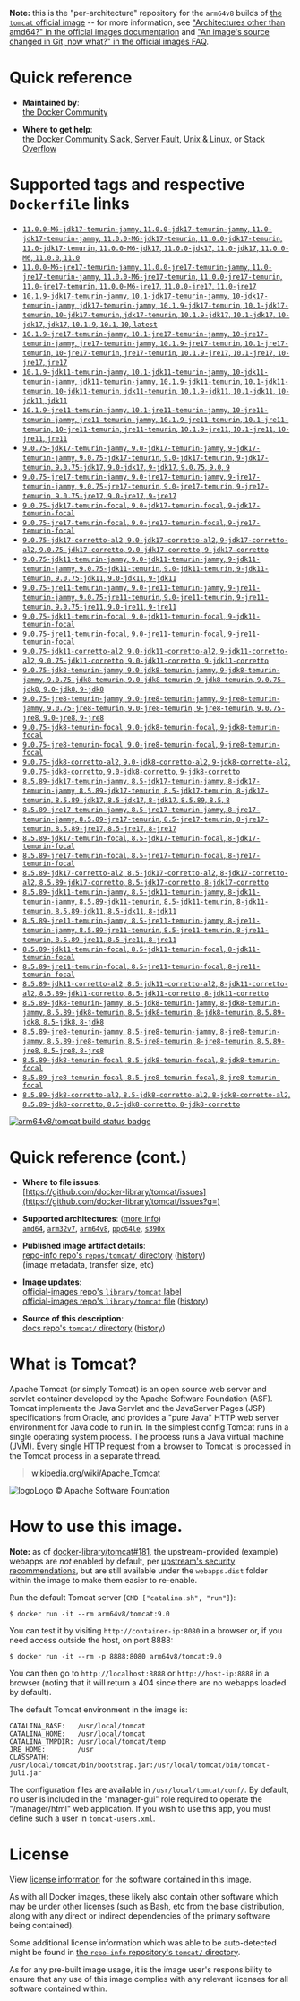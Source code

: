 <!--

********************************************************************************

WARNING:

    DO NOT EDIT "tomcat/README.md"

    IT IS AUTO-GENERATED

    (from the other files in "tomcat/" combined with a set of templates)

********************************************************************************

-->

**Note:** this is the "per-architecture" repository for the `arm64v8` builds of [the `tomcat` official image](https://hub.docker.com/_/tomcat) -- for more information, see ["Architectures other than amd64?" in the official images documentation](https://github.com/docker-library/official-images#architectures-other-than-amd64) and ["An image's source changed in Git, now what?" in the official images FAQ](https://github.com/docker-library/faq#an-images-source-changed-in-git-now-what).

# Quick reference

-	**Maintained by**:  
	[the Docker Community](https://github.com/docker-library/tomcat)

-	**Where to get help**:  
	[the Docker Community Slack](https://dockr.ly/comm-slack), [Server Fault](https://serverfault.com/help/on-topic), [Unix & Linux](https://unix.stackexchange.com/help/on-topic), or [Stack Overflow](https://stackoverflow.com/help/on-topic)

# Supported tags and respective `Dockerfile` links

-	[`11.0.0-M6-jdk17-temurin-jammy`, `11.0.0-jdk17-temurin-jammy`, `11.0-jdk17-temurin-jammy`, `11.0.0-M6-jdk17-temurin`, `11.0.0-jdk17-temurin`, `11.0-jdk17-temurin`, `11.0.0-M6-jdk17`, `11.0.0-jdk17`, `11.0-jdk17`, `11.0.0-M6`, `11.0.0`, `11.0`](https://github.com/docker-library/tomcat/blob/67e71978df0c16df45ab4364a10d9239fc7869d3/11.0/jdk17/temurin-jammy/Dockerfile)
-	[`11.0.0-M6-jre17-temurin-jammy`, `11.0.0-jre17-temurin-jammy`, `11.0-jre17-temurin-jammy`, `11.0.0-M6-jre17-temurin`, `11.0.0-jre17-temurin`, `11.0-jre17-temurin`, `11.0.0-M6-jre17`, `11.0.0-jre17`, `11.0-jre17`](https://github.com/docker-library/tomcat/blob/67e71978df0c16df45ab4364a10d9239fc7869d3/11.0/jre17/temurin-jammy/Dockerfile)
-	[`10.1.9-jdk17-temurin-jammy`, `10.1-jdk17-temurin-jammy`, `10-jdk17-temurin-jammy`, `jdk17-temurin-jammy`, `10.1.9-jdk17-temurin`, `10.1-jdk17-temurin`, `10-jdk17-temurin`, `jdk17-temurin`, `10.1.9-jdk17`, `10.1-jdk17`, `10-jdk17`, `jdk17`, `10.1.9`, `10.1`, `10`, `latest`](https://github.com/docker-library/tomcat/blob/1c403acaae52186b5880201c652a49645fd00a23/10.1/jdk17/temurin-jammy/Dockerfile)
-	[`10.1.9-jre17-temurin-jammy`, `10.1-jre17-temurin-jammy`, `10-jre17-temurin-jammy`, `jre17-temurin-jammy`, `10.1.9-jre17-temurin`, `10.1-jre17-temurin`, `10-jre17-temurin`, `jre17-temurin`, `10.1.9-jre17`, `10.1-jre17`, `10-jre17`, `jre17`](https://github.com/docker-library/tomcat/blob/1c403acaae52186b5880201c652a49645fd00a23/10.1/jre17/temurin-jammy/Dockerfile)
-	[`10.1.9-jdk11-temurin-jammy`, `10.1-jdk11-temurin-jammy`, `10-jdk11-temurin-jammy`, `jdk11-temurin-jammy`, `10.1.9-jdk11-temurin`, `10.1-jdk11-temurin`, `10-jdk11-temurin`, `jdk11-temurin`, `10.1.9-jdk11`, `10.1-jdk11`, `10-jdk11`, `jdk11`](https://github.com/docker-library/tomcat/blob/1c403acaae52186b5880201c652a49645fd00a23/10.1/jdk11/temurin-jammy/Dockerfile)
-	[`10.1.9-jre11-temurin-jammy`, `10.1-jre11-temurin-jammy`, `10-jre11-temurin-jammy`, `jre11-temurin-jammy`, `10.1.9-jre11-temurin`, `10.1-jre11-temurin`, `10-jre11-temurin`, `jre11-temurin`, `10.1.9-jre11`, `10.1-jre11`, `10-jre11`, `jre11`](https://github.com/docker-library/tomcat/blob/1c403acaae52186b5880201c652a49645fd00a23/10.1/jre11/temurin-jammy/Dockerfile)
-	[`9.0.75-jdk17-temurin-jammy`, `9.0-jdk17-temurin-jammy`, `9-jdk17-temurin-jammy`, `9.0.75-jdk17-temurin`, `9.0-jdk17-temurin`, `9-jdk17-temurin`, `9.0.75-jdk17`, `9.0-jdk17`, `9-jdk17`, `9.0.75`, `9.0`, `9`](https://github.com/docker-library/tomcat/blob/87d54ab5dee907d4e0dd02b3df5d8c0542bac1b2/9.0/jdk17/temurin-jammy/Dockerfile)
-	[`9.0.75-jre17-temurin-jammy`, `9.0-jre17-temurin-jammy`, `9-jre17-temurin-jammy`, `9.0.75-jre17-temurin`, `9.0-jre17-temurin`, `9-jre17-temurin`, `9.0.75-jre17`, `9.0-jre17`, `9-jre17`](https://github.com/docker-library/tomcat/blob/87d54ab5dee907d4e0dd02b3df5d8c0542bac1b2/9.0/jre17/temurin-jammy/Dockerfile)
-	[`9.0.75-jdk17-temurin-focal`, `9.0-jdk17-temurin-focal`, `9-jdk17-temurin-focal`](https://github.com/docker-library/tomcat/blob/87d54ab5dee907d4e0dd02b3df5d8c0542bac1b2/9.0/jdk17/temurin-focal/Dockerfile)
-	[`9.0.75-jre17-temurin-focal`, `9.0-jre17-temurin-focal`, `9-jre17-temurin-focal`](https://github.com/docker-library/tomcat/blob/87d54ab5dee907d4e0dd02b3df5d8c0542bac1b2/9.0/jre17/temurin-focal/Dockerfile)
-	[`9.0.75-jdk17-corretto-al2`, `9.0-jdk17-corretto-al2`, `9-jdk17-corretto-al2`, `9.0.75-jdk17-corretto`, `9.0-jdk17-corretto`, `9-jdk17-corretto`](https://github.com/docker-library/tomcat/blob/87d54ab5dee907d4e0dd02b3df5d8c0542bac1b2/9.0/jdk17/corretto-al2/Dockerfile)
-	[`9.0.75-jdk11-temurin-jammy`, `9.0-jdk11-temurin-jammy`, `9-jdk11-temurin-jammy`, `9.0.75-jdk11-temurin`, `9.0-jdk11-temurin`, `9-jdk11-temurin`, `9.0.75-jdk11`, `9.0-jdk11`, `9-jdk11`](https://github.com/docker-library/tomcat/blob/87d54ab5dee907d4e0dd02b3df5d8c0542bac1b2/9.0/jdk11/temurin-jammy/Dockerfile)
-	[`9.0.75-jre11-temurin-jammy`, `9.0-jre11-temurin-jammy`, `9-jre11-temurin-jammy`, `9.0.75-jre11-temurin`, `9.0-jre11-temurin`, `9-jre11-temurin`, `9.0.75-jre11`, `9.0-jre11`, `9-jre11`](https://github.com/docker-library/tomcat/blob/87d54ab5dee907d4e0dd02b3df5d8c0542bac1b2/9.0/jre11/temurin-jammy/Dockerfile)
-	[`9.0.75-jdk11-temurin-focal`, `9.0-jdk11-temurin-focal`, `9-jdk11-temurin-focal`](https://github.com/docker-library/tomcat/blob/87d54ab5dee907d4e0dd02b3df5d8c0542bac1b2/9.0/jdk11/temurin-focal/Dockerfile)
-	[`9.0.75-jre11-temurin-focal`, `9.0-jre11-temurin-focal`, `9-jre11-temurin-focal`](https://github.com/docker-library/tomcat/blob/87d54ab5dee907d4e0dd02b3df5d8c0542bac1b2/9.0/jre11/temurin-focal/Dockerfile)
-	[`9.0.75-jdk11-corretto-al2`, `9.0-jdk11-corretto-al2`, `9-jdk11-corretto-al2`, `9.0.75-jdk11-corretto`, `9.0-jdk11-corretto`, `9-jdk11-corretto`](https://github.com/docker-library/tomcat/blob/87d54ab5dee907d4e0dd02b3df5d8c0542bac1b2/9.0/jdk11/corretto-al2/Dockerfile)
-	[`9.0.75-jdk8-temurin-jammy`, `9.0-jdk8-temurin-jammy`, `9-jdk8-temurin-jammy`, `9.0.75-jdk8-temurin`, `9.0-jdk8-temurin`, `9-jdk8-temurin`, `9.0.75-jdk8`, `9.0-jdk8`, `9-jdk8`](https://github.com/docker-library/tomcat/blob/87d54ab5dee907d4e0dd02b3df5d8c0542bac1b2/9.0/jdk8/temurin-jammy/Dockerfile)
-	[`9.0.75-jre8-temurin-jammy`, `9.0-jre8-temurin-jammy`, `9-jre8-temurin-jammy`, `9.0.75-jre8-temurin`, `9.0-jre8-temurin`, `9-jre8-temurin`, `9.0.75-jre8`, `9.0-jre8`, `9-jre8`](https://github.com/docker-library/tomcat/blob/87d54ab5dee907d4e0dd02b3df5d8c0542bac1b2/9.0/jre8/temurin-jammy/Dockerfile)
-	[`9.0.75-jdk8-temurin-focal`, `9.0-jdk8-temurin-focal`, `9-jdk8-temurin-focal`](https://github.com/docker-library/tomcat/blob/87d54ab5dee907d4e0dd02b3df5d8c0542bac1b2/9.0/jdk8/temurin-focal/Dockerfile)
-	[`9.0.75-jre8-temurin-focal`, `9.0-jre8-temurin-focal`, `9-jre8-temurin-focal`](https://github.com/docker-library/tomcat/blob/87d54ab5dee907d4e0dd02b3df5d8c0542bac1b2/9.0/jre8/temurin-focal/Dockerfile)
-	[`9.0.75-jdk8-corretto-al2`, `9.0-jdk8-corretto-al2`, `9-jdk8-corretto-al2`, `9.0.75-jdk8-corretto`, `9.0-jdk8-corretto`, `9-jdk8-corretto`](https://github.com/docker-library/tomcat/blob/87d54ab5dee907d4e0dd02b3df5d8c0542bac1b2/9.0/jdk8/corretto-al2/Dockerfile)
-	[`8.5.89-jdk17-temurin-jammy`, `8.5-jdk17-temurin-jammy`, `8-jdk17-temurin-jammy`, `8.5.89-jdk17-temurin`, `8.5-jdk17-temurin`, `8-jdk17-temurin`, `8.5.89-jdk17`, `8.5-jdk17`, `8-jdk17`, `8.5.89`, `8.5`, `8`](https://github.com/docker-library/tomcat/blob/56238140d77dfa27f93091baf0a94eb0e2d3b37d/8.5/jdk17/temurin-jammy/Dockerfile)
-	[`8.5.89-jre17-temurin-jammy`, `8.5-jre17-temurin-jammy`, `8-jre17-temurin-jammy`, `8.5.89-jre17-temurin`, `8.5-jre17-temurin`, `8-jre17-temurin`, `8.5.89-jre17`, `8.5-jre17`, `8-jre17`](https://github.com/docker-library/tomcat/blob/56238140d77dfa27f93091baf0a94eb0e2d3b37d/8.5/jre17/temurin-jammy/Dockerfile)
-	[`8.5.89-jdk17-temurin-focal`, `8.5-jdk17-temurin-focal`, `8-jdk17-temurin-focal`](https://github.com/docker-library/tomcat/blob/56238140d77dfa27f93091baf0a94eb0e2d3b37d/8.5/jdk17/temurin-focal/Dockerfile)
-	[`8.5.89-jre17-temurin-focal`, `8.5-jre17-temurin-focal`, `8-jre17-temurin-focal`](https://github.com/docker-library/tomcat/blob/56238140d77dfa27f93091baf0a94eb0e2d3b37d/8.5/jre17/temurin-focal/Dockerfile)
-	[`8.5.89-jdk17-corretto-al2`, `8.5-jdk17-corretto-al2`, `8-jdk17-corretto-al2`, `8.5.89-jdk17-corretto`, `8.5-jdk17-corretto`, `8-jdk17-corretto`](https://github.com/docker-library/tomcat/blob/56238140d77dfa27f93091baf0a94eb0e2d3b37d/8.5/jdk17/corretto-al2/Dockerfile)
-	[`8.5.89-jdk11-temurin-jammy`, `8.5-jdk11-temurin-jammy`, `8-jdk11-temurin-jammy`, `8.5.89-jdk11-temurin`, `8.5-jdk11-temurin`, `8-jdk11-temurin`, `8.5.89-jdk11`, `8.5-jdk11`, `8-jdk11`](https://github.com/docker-library/tomcat/blob/56238140d77dfa27f93091baf0a94eb0e2d3b37d/8.5/jdk11/temurin-jammy/Dockerfile)
-	[`8.5.89-jre11-temurin-jammy`, `8.5-jre11-temurin-jammy`, `8-jre11-temurin-jammy`, `8.5.89-jre11-temurin`, `8.5-jre11-temurin`, `8-jre11-temurin`, `8.5.89-jre11`, `8.5-jre11`, `8-jre11`](https://github.com/docker-library/tomcat/blob/56238140d77dfa27f93091baf0a94eb0e2d3b37d/8.5/jre11/temurin-jammy/Dockerfile)
-	[`8.5.89-jdk11-temurin-focal`, `8.5-jdk11-temurin-focal`, `8-jdk11-temurin-focal`](https://github.com/docker-library/tomcat/blob/56238140d77dfa27f93091baf0a94eb0e2d3b37d/8.5/jdk11/temurin-focal/Dockerfile)
-	[`8.5.89-jre11-temurin-focal`, `8.5-jre11-temurin-focal`, `8-jre11-temurin-focal`](https://github.com/docker-library/tomcat/blob/56238140d77dfa27f93091baf0a94eb0e2d3b37d/8.5/jre11/temurin-focal/Dockerfile)
-	[`8.5.89-jdk11-corretto-al2`, `8.5-jdk11-corretto-al2`, `8-jdk11-corretto-al2`, `8.5.89-jdk11-corretto`, `8.5-jdk11-corretto`, `8-jdk11-corretto`](https://github.com/docker-library/tomcat/blob/56238140d77dfa27f93091baf0a94eb0e2d3b37d/8.5/jdk11/corretto-al2/Dockerfile)
-	[`8.5.89-jdk8-temurin-jammy`, `8.5-jdk8-temurin-jammy`, `8-jdk8-temurin-jammy`, `8.5.89-jdk8-temurin`, `8.5-jdk8-temurin`, `8-jdk8-temurin`, `8.5.89-jdk8`, `8.5-jdk8`, `8-jdk8`](https://github.com/docker-library/tomcat/blob/56238140d77dfa27f93091baf0a94eb0e2d3b37d/8.5/jdk8/temurin-jammy/Dockerfile)
-	[`8.5.89-jre8-temurin-jammy`, `8.5-jre8-temurin-jammy`, `8-jre8-temurin-jammy`, `8.5.89-jre8-temurin`, `8.5-jre8-temurin`, `8-jre8-temurin`, `8.5.89-jre8`, `8.5-jre8`, `8-jre8`](https://github.com/docker-library/tomcat/blob/56238140d77dfa27f93091baf0a94eb0e2d3b37d/8.5/jre8/temurin-jammy/Dockerfile)
-	[`8.5.89-jdk8-temurin-focal`, `8.5-jdk8-temurin-focal`, `8-jdk8-temurin-focal`](https://github.com/docker-library/tomcat/blob/56238140d77dfa27f93091baf0a94eb0e2d3b37d/8.5/jdk8/temurin-focal/Dockerfile)
-	[`8.5.89-jre8-temurin-focal`, `8.5-jre8-temurin-focal`, `8-jre8-temurin-focal`](https://github.com/docker-library/tomcat/blob/56238140d77dfa27f93091baf0a94eb0e2d3b37d/8.5/jre8/temurin-focal/Dockerfile)
-	[`8.5.89-jdk8-corretto-al2`, `8.5-jdk8-corretto-al2`, `8-jdk8-corretto-al2`, `8.5.89-jdk8-corretto`, `8.5-jdk8-corretto`, `8-jdk8-corretto`](https://github.com/docker-library/tomcat/blob/56238140d77dfa27f93091baf0a94eb0e2d3b37d/8.5/jdk8/corretto-al2/Dockerfile)

[![arm64v8/tomcat build status badge](https://img.shields.io/jenkins/s/https/doi-janky.infosiftr.net/job/multiarch/job/arm64v8/job/tomcat.svg?label=arm64v8/tomcat%20%20build%20job)](https://doi-janky.infosiftr.net/job/multiarch/job/arm64v8/job/tomcat/)

# Quick reference (cont.)

-	**Where to file issues**:  
	[https://github.com/docker-library/tomcat/issues](https://github.com/docker-library/tomcat/issues?q=)

-	**Supported architectures**: ([more info](https://github.com/docker-library/official-images#architectures-other-than-amd64))  
	[`amd64`](https://hub.docker.com/r/amd64/tomcat/), [`arm32v7`](https://hub.docker.com/r/arm32v7/tomcat/), [`arm64v8`](https://hub.docker.com/r/arm64v8/tomcat/), [`ppc64le`](https://hub.docker.com/r/ppc64le/tomcat/), [`s390x`](https://hub.docker.com/r/s390x/tomcat/)

-	**Published image artifact details**:  
	[repo-info repo's `repos/tomcat/` directory](https://github.com/docker-library/repo-info/blob/master/repos/tomcat) ([history](https://github.com/docker-library/repo-info/commits/master/repos/tomcat))  
	(image metadata, transfer size, etc)

-	**Image updates**:  
	[official-images repo's `library/tomcat` label](https://github.com/docker-library/official-images/issues?q=label%3Alibrary%2Ftomcat)  
	[official-images repo's `library/tomcat` file](https://github.com/docker-library/official-images/blob/master/library/tomcat) ([history](https://github.com/docker-library/official-images/commits/master/library/tomcat))

-	**Source of this description**:  
	[docs repo's `tomcat/` directory](https://github.com/docker-library/docs/tree/master/tomcat) ([history](https://github.com/docker-library/docs/commits/master/tomcat))

# What is Tomcat?

Apache Tomcat (or simply Tomcat) is an open source web server and servlet container developed by the Apache Software Foundation (ASF). Tomcat implements the Java Servlet and the JavaServer Pages (JSP) specifications from Oracle, and provides a "pure Java" HTTP web server environment for Java code to run in. In the simplest config Tomcat runs in a single operating system process. The process runs a Java virtual machine (JVM). Every single HTTP request from a browser to Tomcat is processed in the Tomcat process in a separate thread.

> [wikipedia.org/wiki/Apache_Tomcat](https://en.wikipedia.org/wiki/Apache_Tomcat)

![logo](https://raw.githubusercontent.com/docker-library/docs/8e31eb93a02d504d0cfe1da435aa31b377fc627d/tomcat/logo.png)Logo &copy; Apache Software Fountation

# How to use this image.

**Note:** as of [docker-library/tomcat#181](https://github.com/docker-library/tomcat/pull/181), the upstream-provided (example) webapps are *not* enabled by default, per [upstream's security recommendations](https://tomcat.apache.org/tomcat-9.0-doc/security-howto.html#Default_web_applications), but are still available under the `webapps.dist` folder within the image to make them easier to re-enable.

Run the default Tomcat server (`CMD ["catalina.sh", "run"]`):

```console
$ docker run -it --rm arm64v8/tomcat:9.0
```

You can test it by visiting `http://container-ip:8080` in a browser or, if you need access outside the host, on port 8888:

```console
$ docker run -it --rm -p 8888:8080 arm64v8/tomcat:9.0
```

You can then go to `http://localhost:8888` or `http://host-ip:8888` in a browser (noting that it will return a 404 since there are no webapps loaded by default).

The default Tomcat environment in the image is:

	CATALINA_BASE:   /usr/local/tomcat
	CATALINA_HOME:   /usr/local/tomcat
	CATALINA_TMPDIR: /usr/local/tomcat/temp
	JRE_HOME:        /usr
	CLASSPATH:       /usr/local/tomcat/bin/bootstrap.jar:/usr/local/tomcat/bin/tomcat-juli.jar

The configuration files are available in `/usr/local/tomcat/conf/`. By default, no user is included in the "manager-gui" role required to operate the "/manager/html" web application. If you wish to use this app, you must define such a user in `tomcat-users.xml`.

# License

View [license information](https://www.apache.org/licenses/LICENSE-2.0) for the software contained in this image.

As with all Docker images, these likely also contain other software which may be under other licenses (such as Bash, etc from the base distribution, along with any direct or indirect dependencies of the primary software being contained).

Some additional license information which was able to be auto-detected might be found in [the `repo-info` repository's `tomcat/` directory](https://github.com/docker-library/repo-info/tree/master/repos/tomcat).

As for any pre-built image usage, it is the image user's responsibility to ensure that any use of this image complies with any relevant licenses for all software contained within.
